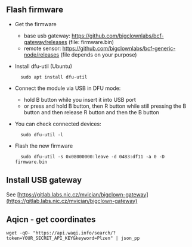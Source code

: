## Flash firmware

- Get the firmware
	- base usb gateway: https://github.com/bigclownlabs/bcf-gateway/releases (file: firmware.bin)
	- remote sensor: https://github.com/bigclownlabs/bcf-generic-node/releases (file depends on your purpose)
- Install dfu-util (Ubuntu)

		sudo apt install dfu-util

- Connect the module via USB in DFU mode:
	- hold B button while you insert it into USB port
	- or press and hold B button, then R button while still pressing the B button and then release R button and then the B button

- You can check connected devices:

		sudo dfu-util -l

- Flash the new firmware

		sudo dfu-util -s 0x08000000:leave -d 0483:df11 -a 0 -D firmware.bin

## Install USB gateway

See [https://gitlab.labs.nic.cz/mvician/bigclown-gateway](https://gitlab.labs.nic.cz/mvician/bigclown-gateway)

## Aqicn - get coordinates

	wget -qO- "https://api.waqi.info/search/?token=YOUR_SECRET_API_KEY&keyword=Plzen" | json_pp
